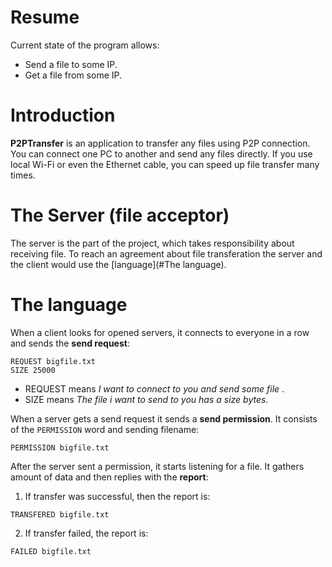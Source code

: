 # Resume
Current state of the program allows:
* Send a file to some IP.
* Get a file from some IP.
# Introduction
**P2PTransfer** is an application to transfer any files using P2P connection. You can connect one PC to another and send any files directly. If you use local Wi-Fi or even the Ethernet cable, you can speed up file transfer many times.
# The Server (file acceptor)
The server is the part of the project, which takes responsibility about receiving file. To reach an agreement about file transferation the server and the client would use the [language](#The language).
# The language
When a client looks for opened servers, it connects to everyone in a row and sends the **send request**:
```
REQUEST bigfile.txt
SIZE 25000
```
* REQUEST means *I want to connect to you and send some file <filename>*.
* SIZE means *The file i want to send to you has a size <bytes> bytes*.

When a server gets a send request it sends a **send permission**. It consists of the `PERMISSION` word and sending filename:
```
PERMISSION bigfile.txt
```
After the server sent a permission, it starts listening for a file. It gathers *<bytes>* amount of data and then replies with the **report**:
1. If transfer was successful, then the report is:
```
TRANSFERED bigfile.txt
```
2. If transfer failed, the report is:
```
FAILED bigfile.txt
```
